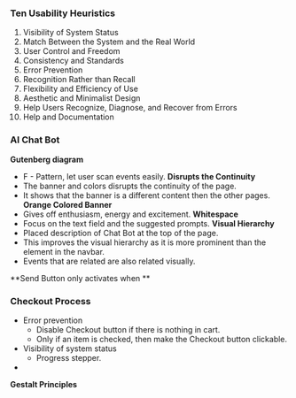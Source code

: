 ### Ten Usability Heuristics
1. Visibility of System Status
2. Match Between the System and the Real World
3. User Control and Freedom
4. Consistency and Standards
5. Error Prevention
6. Recognition Rather than Recall
7. Flexibility and Efficiency of Use
8. Aesthetic and Minimalist Design
9. Help Users Recognize, Diagnose, and Recover from Errors
10. Help and Documentation

### AI Chat Bot
**Gutenberg diagram**
- F - Pattern, let user scan events easily.
**Disrupts the Continuity**
- The banner and colors disrupts the continuity of the page. 
- It shows that the banner is a different content then the other pages.
**Orange Colored Banner**
- Gives off enthusiasm, energy and excitement.
**Whitespace**
- Focus on the text field and the suggested prompts.
**Visual Hierarchy**
- Placed description of Chat Bot at the top of the page.
- This improves the visual hierarchy as it is more prominent than the element in the navbar.
- Events that are related are also related visually.

**Send Button only activates when **


### Checkout Process
- Error prevention
	- Disable Checkout button if there is nothing in cart.
	- Only if an item is checked, then make the Checkout button clickable.
- Visibility of system status
	- Progress stepper.
- 

**Gestalt Principles**
